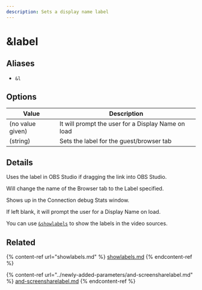 ```yaml
---
description: Sets a display name label
---
```


# \&label

## Aliases

* `&l`

## Options

| Value            | Description                                        |
| ---------------- | -------------------------------------------------- |
| (no value given) | It will prompt the user for a Display Name on load |
| (string)         | Sets the label for the guest/browser tab           |

## Details

Uses the label in OBS Studio if dragging the link into OBS Studio.

Will change the name of the Browser tab to the Label specified.

Shows up in the Connection debug Stats window.

If left blank, it will prompt the user for a Display Name on load.

You can use [`&showlabels`](showlabels.md) to show the labels in the video sources.

## Related

{% content-ref url="showlabels.md" %}
[showlabels.md](showlabels.md)
{% endcontent-ref %}

{% content-ref url="../newly-added-parameters/and-screensharelabel.md" %}
[and-screensharelabel.md](../newly-added-parameters/and-screensharelabel.md)
{% endcontent-ref %}
